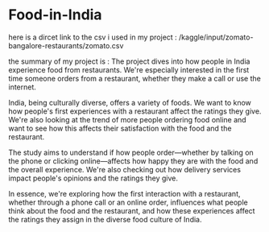 # Food-in-India

here is a dircet link to the csv i used in my project : /kaggle/input/zomato-bangalore-restaurants/zomato.csv

the summary of my project is :
The project dives into how people in India experience food from restaurants. We're especially interested in the first time someone orders from a restaurant, whether they make a call or use the internet.

India, being culturally diverse, offers a variety of foods. We want to know how people's first experiences with a restaurant affect the ratings they give. We're also looking at the trend of more people ordering food online and want to see how this affects their satisfaction with the food and the restaurant.

The study aims to understand if how people order—whether by talking on the phone or clicking online—affects how happy they are with the food and the overall experience. We're also checking out how delivery services impact people's opinions and the ratings they give.

In essence, we're exploring how the first interaction with a restaurant, whether through a phone call or an online order, influences what people think about the food and the restaurant, and how these experiences affect the ratings they assign in the diverse food culture of India.

